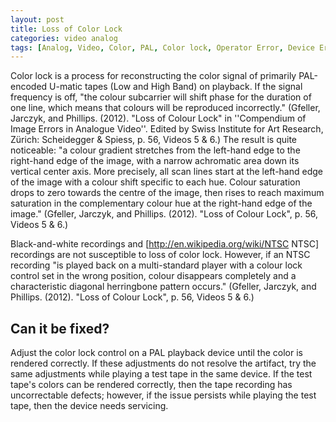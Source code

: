 ```yaml
---
layout: post
title: Loss of Color Lock
categories: video analog
tags: [Analog, Video, Color, PAL, Color lock, Operator Error, Device Error]
---
```


Color lock is a process for reconstructing the color signal of primarily PAL-encoded U-matic tapes (Low and High Band) on playback. If the signal frequency is off, "the colour subcarrier will shift phase for the duration of one line, which means that colours will be reproduced incorrectly." (Gfeller, Jarczyk, and Phillips. (2012). "Loss of Colour Lock" in ''Compendium of Image Errors in Analogue Video''. Edited by Swiss Institute for Art Research, Zürich: Scheidegger & Spiess, p. 56, Videos 5 & 6.)  The result is quite noticeable: "a colour gradient stretches from the left-hand edge to the right-hand edge of the image, with a narrow achromatic area down its vertical center axis. More precisely, all scan lines start at the left-hand edge of the image with a colour shift specific to each hue. Colour saturation drops to zero towards the centre of the image, then rises to reach maximum saturation in the complementary colour hue at the right-hand edge of the image." (Gfeller, Jarczyk, and Phillips. (2012). "Loss of Colour Lock", p. 56, Videos 5 & 6.)

Black-and-white recordings and [http://en.wikipedia.org/wiki/NTSC NTSC] recordings are not susceptible to loss of color lock. However, if an NTSC recording "is played back on a multi-standard player with a colour lock control set in the wrong position, colour disappears completely and a characteristic diagonal herringbone pattern occurs." (Gfeller, Jarczyk, and Phillips. (2012). "Loss of Colour Lock", p. 56, Videos 5 & 6.)

## Can it be fixed?

Adjust the color lock control on a PAL playback device until the color is rendered correctly. If these adjustments do not resolve the artifact, try the same adjustments while playing a test tape in the same device. If the test tape's colors can be rendered correctly, then the tape recording has uncorrectable defects; however, if the issue persists while playing the test tape, then the device needs servicing.


